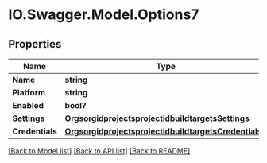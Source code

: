 # IO.Swagger.Model.Options7
## Properties

Name | Type | Description | Notes
------------ | ------------- | ------------- | -------------
**Name** | **string** |  | [optional] 
**Platform** | **string** |  | [optional] 
**Enabled** | **bool?** |  | [optional] 
**Settings** | [**OrgsorgidprojectsprojectidbuildtargetsSettings**](OrgsorgidprojectsprojectidbuildtargetsSettings.md) |  | [optional] 
**Credentials** | [**OrgsorgidprojectsprojectidbuildtargetsCredentials1**](OrgsorgidprojectsprojectidbuildtargetsCredentials1.md) |  | [optional] 

[[Back to Model list]](../README.md#documentation-for-models) [[Back to API list]](../README.md#documentation-for-api-endpoints) [[Back to README]](../README.md)

